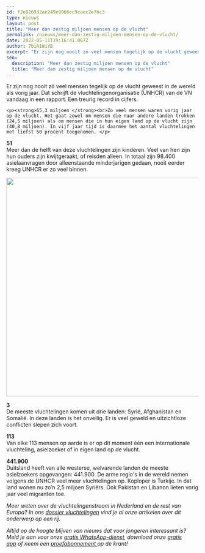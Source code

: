 ```yaml
---
id: f2e826932ae249e9966ec9caec2e76c3
type: nieuws
layout: post
title: "Meer dan zestig miljoen mensen op de vlucht"
permalink: /nieuws/meer-dan-zestig-miljoen-mensen-op-de-vlucht/
date: 2022-05-11T19:16:41.067Z
author: 7biA1WiYB
excerpt: "Er zijn nog nooit zó veel mensen tegelijk op de vlucht geweest in de wereld als vorig jaar. Dat schrijft de vluchtelingenorganisatie (UNHCR) van de VN vandaag in een rapport. Een treurig record in cijfers.  "
seo:
  description: "Meer dan zestig miljoen mensen op de vlucht"
  title: "Meer dan zestig miljoen mensen op de vlucht"
---
```

Er zijn nog nooit zó veel mensen tegelijk op de vlucht geweest in de wereld als vorig jaar. Dat schrijft de vluchtelingenorganisatie (UNHCR) van de VN vandaag in een rapport. Een treurig record in cijfers.  

    <p><strong>65,3 miljoen </strong><br>Zo veel mensen waren vorig jaar op de vlucht. Het gaat zowel om mensen die naar andere landen trokken (24,5 miljoen) als om mensen die in hun eigen land op de vlucht zijn (40,8 miljoen). In vijf jaar tijd is daarmee het aantal vluchtelingen met liefst 50 procent toegenomen. </p>
<p><strong>51</strong><br>Meer dan de helft van deze vluchtelingen zijn kinderen. Veel van hen zijn hun ouders zijn kwijtgeraakt, of reisden alleen. In totaal zijn 98.400 asielaanvragen door alleenstaande minderjarigen gedaan, nooit eerder kreeg UNHCR er zo veel binnen. </p>
<p><div class="media media-element-container media-default"><div id="file-19720" class="file file-image file-image-jpeg">

        
  
  <div class="content">
    <img title="ANP" height="571" width="800" class="media-element file-default" src="https://7dagen.netlify.app/sites/default/files/ANP-45269789.jpg" alt="">  </div>

  
</div>
</div>
<p><strong>3</strong><br>De meeste vluchtelingen komen uit drie landen: Syrië, Afghanistan en Somalië. In deze landen is het onveilig. Er is veel geweld en uitzichtloze conflicten slepen zich voort.   </p>
<p><strong>113</strong><br>Van elke 113 mensen op aarde is er op dit moment één een internationale vluchteling, asielzoeker of in eigen land op de vlucht. </p>
<p><strong>441.900</strong><br>Duitsland heeft van alle westerse, welvarende landen de meeste asielzoekers opgevangen: 441.900. De arme regio's in de wereld nemen volgens de UNHCR veel meer vluchtelingen op. Koploper is Turkije. In dat land wonen nu zo’n 2,5 miljoen Syriërs. Ook Pakistan en Libanon lieten vorig jaar veel migranten toe.</p>
<p><em>Meer weten over de vluchtelingenstroom in Nederland en de rest van Europa? In ons <a href="https://7dagen.netlify.app/dossier-vluchtelingen">dossier vluchtelingen</a> vind je al onze artikelen over dit onderwerp op een rij.</em></p>
<p><em>Altijd op de hoogte blijven van nieuws dat voor jongeren interessant is? Meld je aan voor onze <a href="https://7dagen.netlify.app/whatsapp">gratis WhatsApp-dienst</a>, download onze <a href="https://7dagen.netlify.app/app">gratis app</a> of neem een <a href="https://abonneren.sevendays.nl/abonneren/abonnementen/ae/artikel">proefabonnement </a>op de krant!</em></p>  
